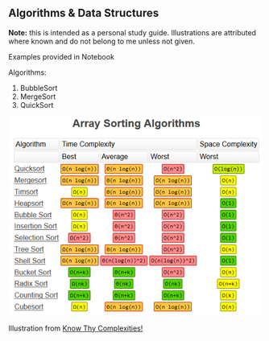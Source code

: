 ## Algorithms & Data Structures ##

**Note:** this is intended as a personal study guide. Illustrations are attributed where known and do not belong to me unless not given.

Examples provided in Notebook

Algorithms:
1. BubbleSort
2. MergeSort
3. QuickSort


![complexityIllustration](img\Algorithm-complexity-illustration.png)

Illustration from [Know Thy Complexities!](https://www.bigocheatsheet.com/)

